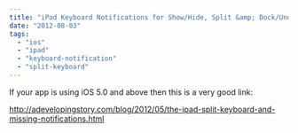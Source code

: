 ```yaml
---
title: "iPad Keyboard Notifications for Show/Hide, Split &amp; Dock/Undock"
date: "2012-08-03"
tags: 
  - "ios"
  - "ipad"
  - "keyboard-notification"
  - "split-keyboard"
---
```


If your app is using iOS 5.0 and above then this is a very good link:

http://adevelopingstory.com/blog/2012/05/the-ipad-split-keyboard-and-missing-notifications.html
